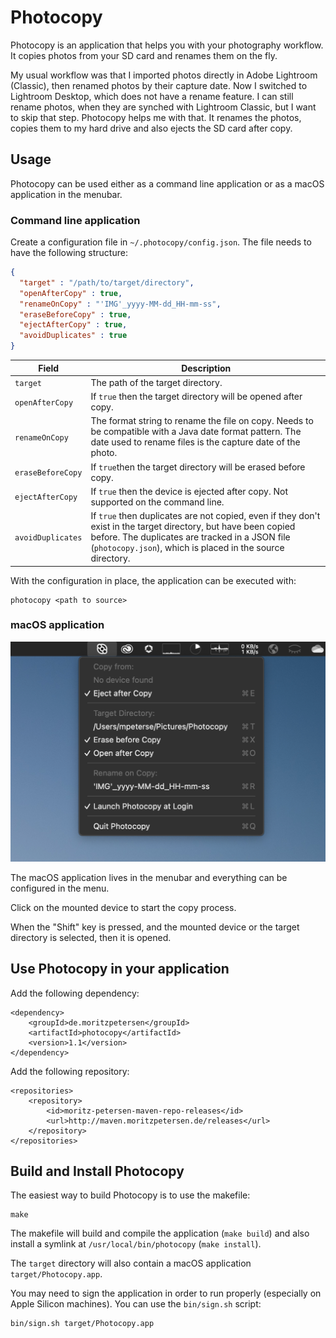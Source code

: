# Photocopy

Photocopy is an application that helps you with your photography workflow. It copies photos from your SD card and renames them on the fly.

My usual workflow was that I imported photos directly in Adobe Lightroom (Classic), then renamed photos by their capture date. Now I switched to Lightroom Desktop, which does not have a rename feature. I can still rename photos, when they are synched with Lightroom Classic, but I want to skip that step. Photocopy helps me with that. It renames the photos, copies them to my hard drive and also ejects the SD card after copy.

## Usage

Photocopy can be used either as a command line application or as a macOS application in the menubar. 

### Command line application

Create a configuration file in `~/.photocopy/config.json`. The file needs to have the following structure:

```json
{
  "target" : "/path/to/target/directory",
  "openAfterCopy" : true,
  "renameOnCopy" : "'IMG'_yyyy-MM-dd_HH-mm-ss",
  "eraseBeforeCopy" : true,
  "ejectAfterCopy" : true,
  "avoidDuplicates" : true
}
```

| Field    | Description                                                                                                                                                           |
|----------|-----------------------------------------------------------------------------------------------------------------------------------------------------------------------|
| `target` | The path of the target directory.                                                                                                                                     |
| `openAfterCopy` | If `true` then the target directory will be opened after copy.                                                                                                        |
| `renameOnCopy` | The format string to rename the file on copy. Needs to be compatible with a Java date format pattern. The date used to rename files is the capture date of the photo. |
| `eraseBeforeCopy` | If `true`then the target directory will be erased before copy.                                                                                                        |
| `ejectAfterCopy` | If `true` then the device is ejected after copy. Not supported on the command line.                                                                                   |
| `avoidDuplicates` | If `true` then duplicates are not copied, even if they don't exist in the target directory, but have been copied before. The duplicates are tracked in a JSON file (`photocopy.json`), which is placed in the source directory. |

With the configuration in place, the application can be executed with:

```
photocopy <path to source>
```

### macOS application

<img src="imgs/screen1.png" width="600">

The macOS application lives in the menubar and everything can be configured in the menu.

Click on the mounted device to start the copy process.

When the "Shift" key is pressed, and the mounted device or the target directory is selected, then it is opened.

## Use Photocopy in your application

Add the following dependency:

```
<dependency>
    <groupId>de.moritzpetersen</groupId>
    <artifactId>photocopy</artifactId>
    <version>1.1</version>
</dependency>
```

Add the following repository:

```
<repositories>
    <repository>
        <id>moritz-petersen-maven-repo-releases</id>
        <url>http://maven.moritzpetersen.de/releases</url>
    </repository>
</repositories>
```

## Build and Install Photocopy

The easiest way to build Photocopy is to use the makefile:

```
make
```

The makefile will build and compile the application (`make build`) and also install a symlink at `/usr/local/bin/photocopy` (`make install`).

The `target` directory will also contain a macOS application `target/Photocopy.app`.

You may need to sign the application in order to run properly (especially on Apple Silicon machines). You can use
the `bin/sign.sh` script:

```
bin/sign.sh target/Photocopy.app
```
